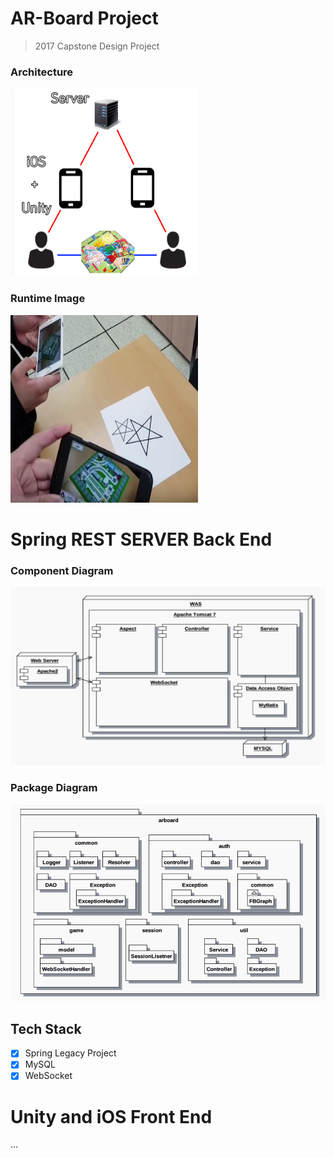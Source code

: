 # AR-Board Project
>2017 Capstone Design Project
### Architecture
<img src="./doc/img/arch.PNG" alt="arch" width=300 height=300></img>
### Runtime Image
<img src="./doc/img/view.PNG" alt="view" width=300 height=300></img>


# Spring REST SERVER Back End

### Component Diagram

![component](./doc/img/component.PNG)

### Package Diagram

![package](./doc/img/package.PNG)

## Tech Stack

- [x] Spring Legacy Project
- [x] MySQL
- [x] WebSocket

# Unity and iOS Front End

...
